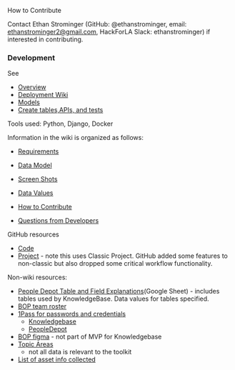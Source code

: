 How to Contribute

Contact Ethan Strominger (GitHub: @ethanstrominger, email: ethanstrominger2@gmail.com, HackForLA Slack: ethanstrominger) if interested in contributing.

### Development
See 
* [Overview](./BOP-and-Knowledgebase-Overview,-Knowledgebase-MVP)
* [Deployment Wiki](./Technical:-Deployment)
* [Models](./Model-Attributes-and-Relationships)
* [Create tables,APIs, and tests](./Technical:-Create-table,-api,-and-tests)

Tools used: Python, Django, Docker

Information in the wiki is organized as follows:

- [Requirements](./Requirements)
- [Data Model](./Model-Attributes-and-Relationships)
- [Screen Shots](./Screen-Shots)
- [Data Values](./Data-Values)
- [How to Contribute](./How-to-Contribute)

- [Questions from Developers](https://github.com/hackforla/BOP/issues/266)

GitHub resources
- [Code](../)
- [Project](../projects/1) - note this uses Classic Project.  GitHub added some features to non-classic but also dropped some critical workflow functionality.


Non-wiki resources:
- [People Depot Table and Field Explanations](https://docs.google.com/spreadsheets/d/1x_zZ8JLS2hO-zG0jUocOJmX16jh-DF5dccrd_OEGNZ0/edit#gid=990760269)(Google Sheet) - includes tables used by KnowledgeBase.   Data values for tables specified.
- [BOP team roster](https://docs.google.com/spreadsheets/d/1-0SQyyvZGACrXdh6LKRk1EN2rD2qaHU21eGZ7-O0vwE/edit#gid=1806338047)
- [1Pass for passwords and credentials](https://hackforla-team.1password.com/signin?landing-page=%2Fvaults%2Fz6l2zrbyy5pe3i2u37nh72jtbq%2Fallitems%2Feoa7uk7ysruei43aw2gt5frywm)
  - [Knowledgebase](https://hackforla-team.1password.com/vaults/ltytxwjridyyzm7oyspkyfimdi/allitems/jgelyfhjioeomb7wjtvcbfezs4)
  - [PeopleDepot](https://hackforla-team.1password.com/vaults/3mrkxnofqkkbrhtdonpqz64gk4/allitems/am6pd5tcj3atiit5ejqotqce6m)
- [BOP figma](https://www.figma.com/file/XEr9WwIWKCVLaUZh5VQhXw/BOP-Design?type=design&node-id=2511-50&mode=design) - not part of MVP for Knowledgebase
- [Topic Areas](https://docs.google.com/spreadsheets/d/1YEWPIjfEPLd6FrjRKKHcmLt_9Ukk-vmSVPzVLCW63zc/edit#gid=0)
  - not all data is relevant to the toolkit
- [List of asset info collected](https://docs.google.com/spreadsheets/d/1YEWPIjfEPLd6FrjRKKHcmLt_9Ukk-vmSVPzVLCW63zc/edit#gid=1734562905)

